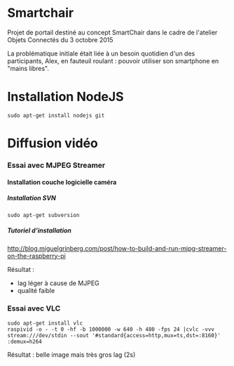 # Smartchair
Projet de portail destiné au concept SmartChair dans le cadre de l'atelier Objets Connectés du 3 octobre 2015

La problématique initiale était liée à un besoin quotidien d'un des participants, Alex, en fauteuil roulant : pouvoir utiliser son smartphone en "mains libres".




# Installation NodeJS

	sudo apt-get install nodejs git

# Diffusion vidéo


### Essai avec MJPEG Streamer


#### Installation couche logicielle caméra
##### Installation SVN
	sudo apt-get subversion
##### Tutoriel d'installation
http://blog.miguelgrinberg.com/post/how-to-build-and-run-mjpg-streamer-on-the-raspberry-pi

Résultat :

- lag léger à cause de MJPEG
- qualité faible	

### Essai avec VLC
	sudo apt-get install vlc
	raspivid -o - -t 0 -hf -b 1000000 -w 640 -h 480 -fps 24 |cvlc -vvv stream:///dev/stdin --sout '#standard{access=http,mux=ts,dst=:8160}' :demux=h264

Résultat : belle image mais très gros lag (2s)


